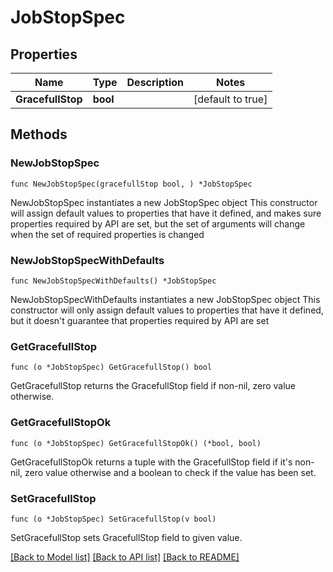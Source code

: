 # JobStopSpec

## Properties

Name | Type | Description | Notes
------------ | ------------- | ------------- | -------------
**GracefullStop** | **bool** |  | [default to true]

## Methods

### NewJobStopSpec

`func NewJobStopSpec(gracefullStop bool, ) *JobStopSpec`

NewJobStopSpec instantiates a new JobStopSpec object
This constructor will assign default values to properties that have it defined,
and makes sure properties required by API are set, but the set of arguments
will change when the set of required properties is changed

### NewJobStopSpecWithDefaults

`func NewJobStopSpecWithDefaults() *JobStopSpec`

NewJobStopSpecWithDefaults instantiates a new JobStopSpec object
This constructor will only assign default values to properties that have it defined,
but it doesn't guarantee that properties required by API are set

### GetGracefullStop

`func (o *JobStopSpec) GetGracefullStop() bool`

GetGracefullStop returns the GracefullStop field if non-nil, zero value otherwise.

### GetGracefullStopOk

`func (o *JobStopSpec) GetGracefullStopOk() (*bool, bool)`

GetGracefullStopOk returns a tuple with the GracefullStop field if it's non-nil, zero value otherwise
and a boolean to check if the value has been set.

### SetGracefullStop

`func (o *JobStopSpec) SetGracefullStop(v bool)`

SetGracefullStop sets GracefullStop field to given value.



[[Back to Model list]](../README.md#documentation-for-models) [[Back to API list]](../README.md#documentation-for-api-endpoints) [[Back to README]](../README.md)


